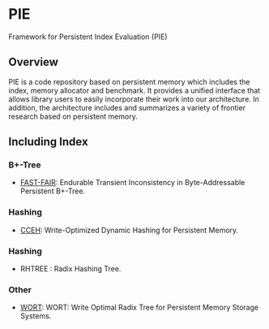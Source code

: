 # PIE
Framework for Persistent Index Evaluation (PIE)

## Overview
PIE is a code repository based on persistent memory which includes the index, memory allocator and benchmark. It provides a unified interface that allows library users to easily incorporate their work into our architecture. In addition, the architecture includes and summarizes a variety of frontier research based on persistent memory.

## Including Index

### B+-Tree

* [FAST-FAIR](https://www.usenix.org/system/files/conference/fast18/fast18-hwang.pdf): Endurable Transient Inconsistency in Byte-Addressable Persistent B+-Tree.

### Hashing

* [CCEH](http://www.cs.fsu.edu/~awang/courses/cop5611_f2018/nvm-hashing.pdf): Write-Optimized Dynamic Hashing for Persistent Memory.

### Hashing
* RHTREE : Radix Hashing Tree.

### Other
* [WORT](https://www.usenix.org/system/files/conference/fast17/fast17-lee.pdf): WORT: Write Optimal Radix Tree for Persistent Memory Storage Systems.
